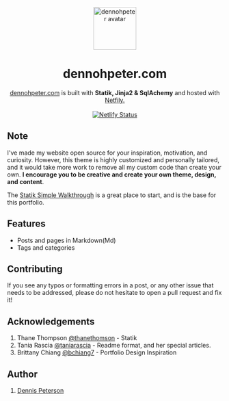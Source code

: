 <div align="center">
  <img alt="dennohpeter avatar" src="https://raw.githubusercontent.com/dennohpeter/Portfolio/master/assets/favicon/android-chrome-512x512.png" width="100">
</div>

<h1 align="center">
 dennohpeter.com
 </h1>
<div align="center">
<a href="https://dennohpeter.com" target="_blank">dennohpeter.com</a> is built with <strong>Statik, Jinja2 & SqlAchemy</strong> and hosted with <a href="https://www.netlify.com">Netfily.</a>
</div>
<br>
<div align="center">
  <a href="https://app.netlify.com/sites/dennohpeter/deploys">
  <img src="https://api.netlify.com/api/v1/badges/da19351b-45ac-4a6f-89dd-40669f1bda93/deploy-status" alt="Netlify Status">
</a>
</div>

## Note
I've made my website open source for your inspiration, motivation, and curiosity.
However, this theme is highly customized and personally tailored, and it would take more work to remove all my custom code than create your own. **I encourage you to be creative and create your own theme, design, and content**.

The [Statik Simple Walkthrough](https://github.com/thanethomson/statik/wiki/Walkthrough) is a great place to start, and is the base for this portfolio.

## Features
* Posts and pages in Markdown(Md)
* Tags and categories

## Contributing
If you see any typos or formatting errors in a post, or any other issue that needs to be addressed, please do not hesitate to open a pull request and fix it!

## Acknowledgements
1. Thane Thompson [@thanethomson](https://github.com/thanethomson) - Statik
2. Tania Rascia [@taniarascia](https://github.com/taniarascia) - Readme format, and her special articles.
3. Brittany Chiang [@bchiang7](https://github.com/bchiang7) - Portfolio Design Inspiration

## Author
1. [Dennis Peterson](https://dennohpeter.com)


